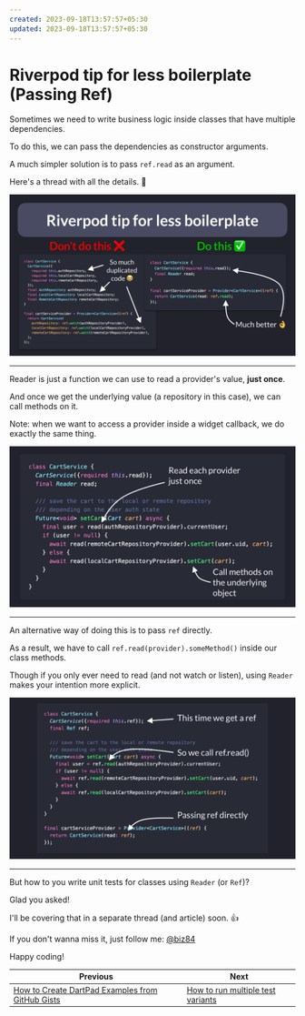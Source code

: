 ```yaml
---
created: 2023-09-18T13:57:57+05:30
updated: 2023-09-18T13:57:57+05:30
---
```

# Riverpod tip for less boilerplate (Passing Ref)

Sometimes we need to write business logic inside classes that have multiple dependencies.

To do this, we can pass the dependencies as constructor arguments.

A much simpler solution is to pass `ref.read` as an argument.

Here's a thread with all the details. 🧵

![](054.1-use-reader.png)

---

Reader is just a function we can use to read a provider's value, **just once**.

And once we get the underlying value (a repository in this case), we can call methods on it.

Note: when we want to access a provider inside a widget callback, we do exactly the same thing.

![](054.2-use-reader.png)

---

An alternative way of doing this is to pass `ref` directly.

As a result, we have to call `ref.read(provider).someMethod()` inside our class methods.

Though if you only ever need to read (and not watch or listen), using `Reader` makes your intention more explicit.

![](054.3-use-reader.png)

---

But how to you write unit tests for classes using `Reader` (or `Ref`)?

Glad you asked!

I'll be covering that in a separate thread (and article) soon. 👍

If you don't wanna miss it, just follow me: [@biz84](https://twitter.com/biz84)

Happy coding!

 

| Previous | Next |
| -------- | ---- |
| [How to Create DartPad Examples from GitHub Gists](../0053-how-to-create-dartpad-examples-from-github-gists/index.md) | [How to run multiple test variants](../0055-run-multiple-test-variants/index.md) |
